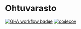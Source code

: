# Ohtuvarasto

[![GHA workflow badge](https://github.com/tuheli/ohtuvarasto/workflows/CI/badge.svg)](https://github.com/tuheli/ohtuvarasto/actions)
[![codecov](https://codecov.io/github/tuheli/ohtuvarasto/graph/badge.svg?token=XZVWONSQP9)](https://codecov.io/github/tuheli/ohtuvarasto)
